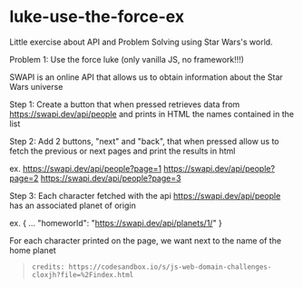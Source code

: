 # luke-use-the-force-ex
Little exercise about API and Problem Solving using Star Wars's world.

Problem 1: Use the force luke (only vanilla JS, no framework!!!)

SWAPI is an online API that allows us to obtain information
about the Star Wars universe

Step 1:
Create a button that when pressed retrieves data from https://swapi.dev/api/people
and prints in HTML the names contained in the list

Step 2:
Add 2 buttons, "next" and "back", that when pressed allow us to
fetch the previous or next pages and print the results in html

ex.
https://swapi.dev/api/people?page=1
https://swapi.dev/api/people?page=2
https://swapi.dev/api/people?page=3

Step 3:
Each character fetched with the api https://swapi.dev/api/people
has an associated planet of origin

ex.
{
...
"homeworld": "https://swapi.dev/api/planets/1/"
}

For each character printed on the page, we want next to
the name of the home planet




> `credits: https://codesandbox.io/s/js-web-domain-challenges-cloxjh?file=%2Findex.html`
